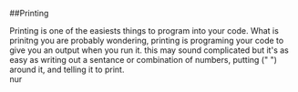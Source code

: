 ##Printing

Printing is one of the easiests things to program into your code. What is prinitng you are probably wondering, printing is programing your code to give you an output when you run it. this may sound complicated but it's as easy as writing out a sentance or combination of numbers, putting (" ") around it, and telling it to print.   
nur

